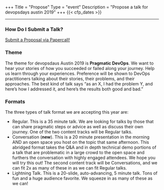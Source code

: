 +++
Title = "Propose"
Type = "event"
Description = "Propose a talk for devopsdays austin 2019"
+++
  {{< cfp_dates >}}

<hr>

### How Do I Submit a Talk?

<a href="https://www.papercall.io/devopsdays-austin-2019" class="btn btn-info">Submit a Proposal via Papercall!</a>

### Theme

The theme for devopsdaus Austin 2019 is **Pragmatic DevOps**. We want to hear your stories of how you succeeded or failed along your journey. Help us learn through your experiences. Preference will be shown to DevOps practitioners talking about their stories, their problems, and their approaches. The best kind of talk says “as an X, I had the problem Y, and here’s how I addressed it, and here’s the results both good and bad.”

### Formats

The three types of talk format we are accepting this year are:

* Regular. This is a 35 minute talk. We are looking for talks by those that can share pragmatic steps or advice as well as discuss their own journey. One of the two content tracks will be Regular talks.
* Conversation (**new**). This is a 20 minute presentation in the morning AND an open space you host on the topic that same afternoon. This abridged format takes the Q&A and in depth technical demo portions of a talk that are problematic in a large crowd to the open space and furthers the conversation with highly engaged attendees. We hope you will try this out! The second content track will be Conversations, and we can fit 2x as many of these in as we can fit Regular talks.
* Lightning Talk. This is a 20-slide, auto-advancing, 5 minute talk. Tons of fun and a huge audience favorite. We squeeze in as many of these as we can!

